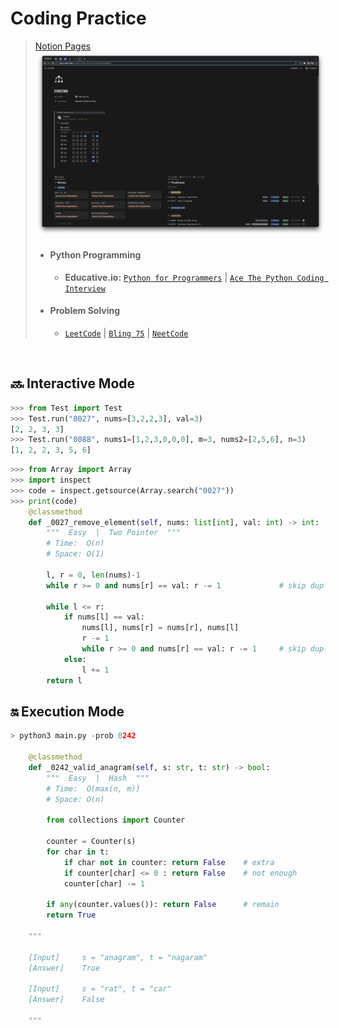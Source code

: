 # Coding Practice
> [Notion Pages](https://yylou.notion.site/CODING-eef2bf79104b44709c56f0bedea8d9f5)
> ![Notion](./notion.png)
> * #### Python Programming
>   * **Educative.io:** [```Python for Programmers```](https://www.educative.io/path/python-for-programmers) | [```Ace The Python Coding Interview```](https://www.educative.io/path/ace-python-coding-interview)
> * #### Problem Solving
>   * [```LeetCode```](https://leetcode.com/problemset/all/) | [```Bling 75```](https://www.techinterviewhandbook.org/best-practice-questions/) | [```NeetCode```](https://neetcode.io/roadmap)

<br />

## :soon: Interactive Mode
```python
>>> from Test import Test
>>> Test.run("0027", nums=[3,2,2,3], val=3)
[2, 2, 3, 3]
>>> Test.run("0088", nums1=[1,2,3,0,0,0], m=3, nums2=[2,5,6], n=3)
[1, 2, 2, 3, 5, 6]
```

```python
>>> from Array import Array
>>> import inspect
>>> code = inspect.getsource(Array.search("0027"))
>>> print(code)
    @classmethod
    def _0027_remove_element(self, nums: list[int], val: int) -> int:
        """  Easy  |  Two Pointer  """
        # Time:  O(n)
        # Space: O(1)

        l, r = 0, len(nums)-1
        while r >= 0 and nums[r] == val: r -= 1             # skip duplicate

        while l <= r:
            if nums[l] == val:
                nums[l], nums[r] = nums[r], nums[l]
                r -= 1
                while r >= 0 and nums[r] == val: r -= 1     # skip duplicate
            else:
                l += 1
        return l
```

## :on: Execution Mode
```python
> python3 main.py -prob 0242

    @classmethod
    def _0242_valid_anagram(self, s: str, t: str) -> bool:
        """  Easy  |  Hash  """
        # Time:  O(max(n, m))
        # Space: O(n)

        from collections import Counter

        counter = Counter(s)
        for char in t:
            if char not in counter: return False    # extra
            if counter[char] <= 0 : return False    # not enough
            counter[char] -= 1
        
        if any(counter.values()): return False      # remain
        return True

    """

    [Input]     s = "anagram", t = "nagaram"
    [Answer]    True

    [Input]     s = "rat", t = "car"
    [Answer]    False

    """

```